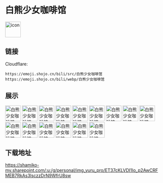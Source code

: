 # 白熊少女咖啡馆
<img src="https://emoji.shojo.cn/bili/src/白熊少女咖啡馆/icon.png" width="50" height="50" alt="icon">

## 链接
Cloudflare:
```
https://emoji.shojo.cn/bili/src/白熊少女咖啡馆
https://emoji.shojo.cn/bili/webp/白熊少女咖啡馆
```
## 展示
<img src="https://emoji.shojo.cn/bili/src/白熊少女咖啡馆/白熊少女咖啡馆-开创噜.png" width="50" height="50" alt="白熊少女咖啡馆-开创噜">
<img src="https://emoji.shojo.cn/bili/src/白熊少女咖啡馆/白熊少女咖啡馆-呃.png" width="50" height="50" alt="白熊少女咖啡馆-呃">
<img src="https://emoji.shojo.cn/bili/src/白熊少女咖啡馆/白熊少女咖啡馆-好耶.png" width="50" height="50" alt="白熊少女咖啡馆-好耶">
<img src="https://emoji.shojo.cn/bili/src/白熊少女咖啡馆/白熊少女咖啡馆-噢老婆.png" width="50" height="50" alt="白熊少女咖啡馆-噢老婆">
<img src="https://emoji.shojo.cn/bili/src/白熊少女咖啡馆/白熊少女咖啡馆-取证.png" width="50" height="50" alt="白熊少女咖啡馆-取证">
<img src="https://emoji.shojo.cn/bili/src/白熊少女咖啡馆/白熊少女咖啡馆-正确的.png" width="50" height="50" alt="白熊少女咖啡馆-正确的">
<img src="https://emoji.shojo.cn/bili/src/白熊少女咖啡馆/白熊少女咖啡馆-打咩.png" width="50" height="50" alt="白熊少女咖啡馆-打咩">
<img src="https://emoji.shojo.cn/bili/src/白熊少女咖啡馆/白熊少女咖啡馆-带罕见.png" width="50" height="50" alt="白熊少女咖啡馆-带罕见">
<img src="https://emoji.shojo.cn/bili/src/白熊少女咖啡馆/白熊少女咖啡馆-铁暗恋.png" width="50" height="50" alt="白熊少女咖啡馆-铁暗恋">
<img src="https://emoji.shojo.cn/bili/src/白熊少女咖啡馆/白熊少女咖啡馆-说啥呢.png" width="50" height="50" alt="白熊少女咖啡馆-说啥呢">
<img src="https://emoji.shojo.cn/bili/src/白熊少女咖啡馆/白熊少女咖啡馆-我不道啊.png" width="50" height="50" alt="白熊少女咖啡馆-我不道啊">
<img src="https://emoji.shojo.cn/bili/src/白熊少女咖啡馆/白熊少女咖啡馆-阿这.png" width="50" height="50" alt="白熊少女咖啡馆-阿这">
<img src="https://emoji.shojo.cn/bili/src/白熊少女咖啡馆/白熊少女咖啡馆-黑化.png" width="50" height="50" alt="白熊少女咖啡馆-黑化">
<img src="https://emoji.shojo.cn/bili/src/白熊少女咖啡馆/白熊少女咖啡馆-结婚.png" width="50" height="50" alt="白熊少女咖啡馆-结婚">
<img src="https://emoji.shojo.cn/bili/src/白熊少女咖啡馆/白熊少女咖啡馆-闪亮登场.png" width="50" height="50" alt="白熊少女咖啡馆-闪亮登场">

## 下载地址

https://shamiko-my.sharepoint.com/:u:/g/personal/img_yuru_pro/ET37cKLVDI1Io_p2AwCRFMEB7RkAs3lsczzDrN9WfrU8sw